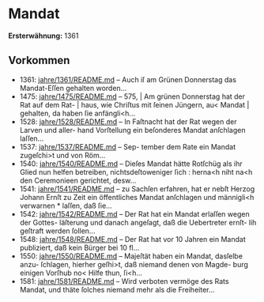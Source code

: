 # Mandat

**Ersterwähnung:** 1361

## Vorkommen
- 1361: [jahre/1361/README.md](../jahre/1361/README.md) – Auch iſ am Grünen Donnerstag das Mandat-Eſſen
gehalten worden...
- 1475: [jahre/1475/README.md](../jahre/1475/README.md) – 575,
| Am grünen Donnerstag hat der Rat auf dem Rat-
| haus, wie Chriſtus mit ſeinen Jüngern, au< Mandat
| gehalten, da haben ſie anfängli<h...
- 1528: [jahre/1528/README.md](../jahre/1528/README.md) – In Faſtnacht hat der Rat wegen der Larven und aller-
hand Vorſtellung ein beſonderes Mandat anſchlagen laſſen...
- 1537: [jahre/1537/README.md](../jahre/1537/README.md) – Sep-
tember dem Rate ein Mandat zugeſchi>t und von Röm...
- 1540: [jahre/1540/README.md](../jahre/1540/README.md) – Dieſes Mandat hätte Rotſchüg als
ihr Glied nun helfen betreiben, nichtsdeſtoweniger ſich :
herna<h niht na<h den Ceremonieen gerichtet, desw...
- 1541: [jahre/1541/README.md](../jahre/1541/README.md) – zu Sachſen
erfahren, hat er nebſt Herzog Johann Ernſt zu Zeit ein
öffentliches Mandat anſchlagen und männigli<h verwarnen *
laſſen, daß ſie...
- 1542: [jahre/1542/README.md](../jahre/1542/README.md) – Der Rat hat ein Mandat erlaſſen wegen der Gottes-
läſterung und danach angeſagt, daß die Uebertreter ernſt-
lih geſtraft werden ſollen...
- 1548: [jahre/1548/README.md](../jahre/1548/README.md) – Der Rat hat vor 10 Jahren ein Mandat publiziert,
daß kein Bürger bei 10 fl...
- 1550: [jahre/1550/README.md](../jahre/1550/README.md) – Majeſtät haben ein Mandat, dasſelbe anzu-
ſchlagen, hierher geſhi>t, daß niemand denen von Magde-
burg einigen Vorſhub no< Hilfe thun, ſi<h...
- 1581: [jahre/1581/README.md](../jahre/1581/README.md) – Wird verboten vermöge des Rats Mandat, und thäte
ſolches niemand mehr als die Freiheiter...
